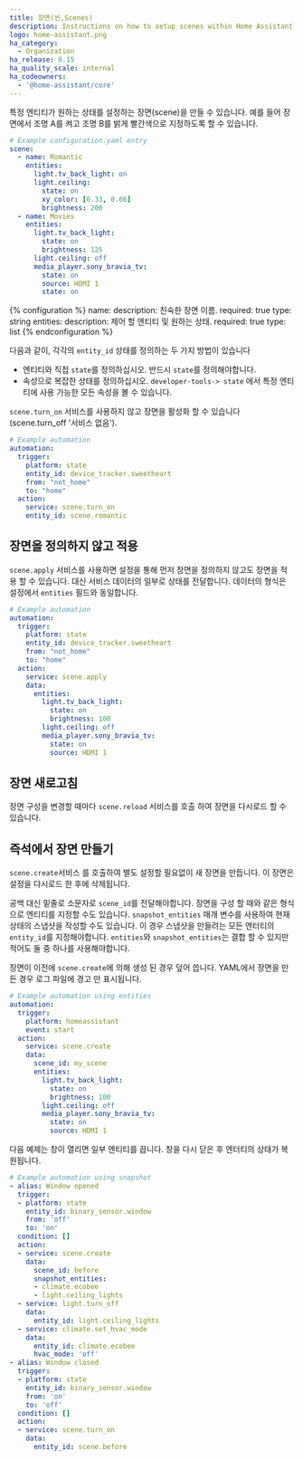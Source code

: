```yaml
---
title: 장면(씬,Scenes)
description: Instructions on how to setup scenes within Home Assistant.
logo: home-assistant.png
ha_category:
  - Organization
ha_release: 0.15
ha_quality_scale: internal
ha_codeowners:
  - '@home-assistant/core'
---
```


특정 엔티티가 원하는 상태를 설정하는 장면(scene)을 만들 수 있습니다. 예를 들어 장면에서 조명 A를 켜고 조명 B를 밝게 빨간색으로 지정하도록 할 수 있습니다.

```yaml
# Example configuration.yaml entry
scene:
  - name: Romantic
    entities:
      light.tv_back_light: on
      light.ceiling:
        state: on
        xy_color: [0.33, 0.66]
        brightness: 200
  - name: Movies
    entities:
      light.tv_back_light:
        state: on
        brightness: 125
      light.ceiling: off
      media_player.sony_bravia_tv:
        state: on
        source: HDMI 1
        state: on
```

{% configuration %}
name:
  description: 친숙한 장면 이름.
  required: true
  type: string
entities:
  description: 제어 할 엔티티 및 원하는 상태.
  required: true
  type: list
{% endconfiguration %}

다음과 같이, 각각의 `entity_id` 상태를 정의하는 두 가지 방법이 있습니다

- 엔티티와 직접 `state`를 정의하십시오. 반드시 `state`를 정의해야합니다.
- 속성으로 복잡한 상태를 정의하십시오. `developer-tools-> state` 에서 특정 엔티티에 사용 가능한 모든 속성을 볼 수 있습니다. 

`scene.turn_on` 서비스를 사용하지 않고 장면을 활성화 할 수 있습니다 (scene.turn_off '서비스 없음').

```yaml
# Example automation
automation:
  trigger:
    platform: state
    entity_id: device_tracker.sweetheart
    from: "not_home"
    to: "home"
  action:
    service: scene.turn_on
    entity_id: scene.romantic
```

## 장면을 정의하지 않고 적용

`scene.apply` 서비스를 사용하면 설정을 통해 먼저 장면을 정의하지 않고도 장면을 적용 할 수 있습니다. 대신 서비스 데이터의 일부로 상태를 전달합니다. 데이터의 형식은 설정에서 `entities` 필드와 동일합니다.

```yaml
# Example automation
automation:
  trigger:
    platform: state
    entity_id: device_tracker.sweetheart
    from: "not_home"
    to: "home"
  action:
    service: scene.apply
    data:
      entities:
        light.tv_back_light:
          state: on
          brightness: 100
        light.ceiling: off
        media_player.sony_bravia_tv:
          state: on
          source: HDMI 1
```

## 장면 새로고침

장면 구성을 변경할 때마다 `scene.reload` 서비스를 호출 하여 장면을 다시로드 할 수 있습니다.

## 즉석에서 장면 만들기

`scene.create`서비스 를 호출하여 별도 설정할 필요없이 새 장면을 만듭니다. 이 장면은 설정을 다시로드 한 후에 삭제됩니다.

공백 대신 밑줄로 소문자로 `scene_id`를 전달해야합니다. 장면을 구성 할 때와 같은 형식으로 엔티티를 지정할 수도 있습니다. `snapshot_entities` 매개 변수를 사용하여 현재 상태의 스냅샷을 작성할 수도 있습니다. 이 경우 스냅샷을 만들려는 모든 엔터티의 `entity_id`를 지정해야합니다. `entities`와 `snapshot_entities`는 결합 할 수 있지만 적어도 둘 중 하나를 사용해야합니다.

장면이 이전에 `scene.create`에 의해 생성 된 경우 덮어 씁니다. YAML에서 장면을 만든 경우 로그 파일에 경고 만 표시됩니다. 

```yaml
# Example automation using entities
automation:
  trigger:
    platform: homeassistant
    event: start
  action:
    service: scene.create
    data:
      scene_id: my_scene
      entities:
        light.tv_back_light:
          state: on
          brightness: 100
        light.ceiling: off
        media_player.sony_bravia_tv:
          state: on
          source: HDMI 1
```

다음 예제는 창이 열리면 일부 엔티티를 끕니다. 창을 다시 닫은 후 엔터티의 상태가 복원됩니다.

```yaml
# Example automation using snapshot
- alias: Window opened
  trigger:
  - platform: state
    entity_id: binary_sensor.window
    from: 'off'
    to: 'on'
  condition: []
  action:
  - service: scene.create
    data:
      scene_id: before
      snapshot_entities:
      - climate.ecobee
      - light.ceiling_lights
  - service: light.turn_off
    data:
      entity_id: light.ceiling_lights
  - service: climate.set_hvac_mode
    data:
      entity_id: climate.ecobee
      hvac_mode: 'off'
- alias: Window closed
  trigger:
  - platform: state
    entity_id: binary_sensor.window
    from: 'on'
    to: 'off'
  condition: []
  action:
  - service: scene.turn_on
    data:
      entity_id: scene.before
```
